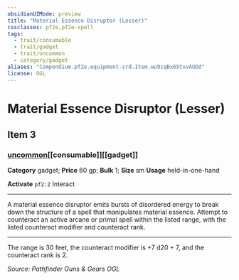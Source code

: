 ```yaml
---
obsidianUIMode: preview
title: "Material Essence Disruptor (Lesser)"
cssclasses: pf2e,pf2e-spell
tags:
  - trait/consumable
  - trait/gadget
  - trait/uncommon
  - category/gadget
aliases: "Compendium.pf2e.equipment-srd.Item.wu9cqBx65txvAODd"
license: OGL
---
```

# Material Essence Disruptor (Lesser)
## Item 3
### [uncommon](uncommon "Uncommon Rarity Trait")[[consumable]][[gadget]]

**Category** gadget; 
**Price** 60 gp; 
**Bulk** 1; **Size** sm
**Usage** held-in-one-hand

**Activate** `pf2:2` Interact

* * *

A material essence disruptor emits bursts of disordered energy to break down the structure of a spell that manipulates material essence. Attempt to counteract an active arcane or primal spell within the listed range, with the listed counteract modifier and counteract rank.

* * *

The range is 30 feet, the counteract modifier is +7 d20 + 7, and the counteract rank is 2.

*Source: Pathfinder Guns & Gears*
*OGL*